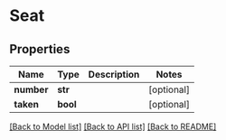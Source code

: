 # Seat

## Properties
Name | Type | Description | Notes
------------ | ------------- | ------------- | -------------
**number** | **str** |  | [optional] 
**taken** | **bool** |  | [optional] 

[[Back to Model list]](../README.md#documentation-for-models) [[Back to API list]](../README.md#documentation-for-api-endpoints) [[Back to README]](../README.md)


